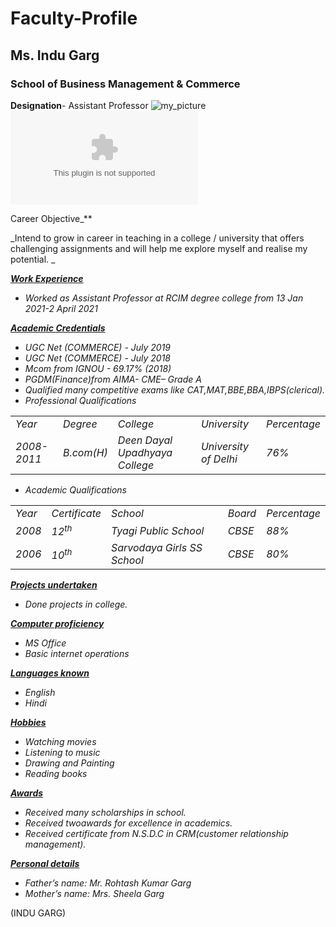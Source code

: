 # Faculty-Profile
## Ms. Indu Garg
### School of Business Management & Commerce
**Designation**- Assistant Professor
![my_picture]()
![My_CV](https://github.com/indugargmvn/faculty-profile/blob/main/CV/CV__indu.docx)

Career Objective</span>_**

_Intend to grow in career in teaching in a college / university  that  offers challenging assignments and will help me explore myself and realise my potential. _

**_<span style="text-decoration:underline;">Work Experience </span>_**



* _Worked as Assistant Professor at RCIM degree college from 13 Jan 2021-2 April 2021_

**_<span style="text-decoration:underline;">  Academic Credentials</span>_**



* _UGC Net  (COMMERCE)  -  July 2019_
* _UGC Net  (COMMERCE)  -  July 2018_
* _Mcom  from  IGNOU  -   69.17% (2018)_
* _PGDM(Finance)from AIMA- CME– Grade A_
* _Qualified many competitive exams like CAT,MAT,BBE,BBA,IBPS(clerical)._
* _Professional Qualifications_

<table>
  <tr>
   <td>
<em>Year</em>
   </td>
   <td><em>Degree</em>
   </td>
   <td><em>College</em>
   </td>
   <td><em>University</em>
   </td>
   <td><em>Percentage</em>
   </td>
  </tr>
  <tr>
   <td><em>2008-2011</em>
   </td>
   <td><em>B.com(H)</em>
   </td>
   <td><em>Deen Dayal Upadhyaya College</em>
   </td>
   <td><em>University of  Delhi</em>
   </td>
   <td><em>76%</em>
   </td>
  </tr>
</table>




* _Academic Qualifications_

<table>
  <tr>
   <td>
<em>Year</em>
   </td>
   <td><em>Certificate</em>
   </td>
   <td><em>School</em>
   </td>
   <td><em>Board</em>
   </td>
   <td><em>Percentage</em>
   </td>
  </tr>
  <tr>
   <td><em>2008</em>
   </td>
   <td><em>12<sup>th</sup></em>
   </td>
   <td><em>Tyagi Public School</em>
   </td>
   <td><em>CBSE</em>
   </td>
   <td><em>88%</em>
   </td>
  </tr>
  <tr>
   <td><em>2006</em>
   </td>
   <td><em>10<sup>th</sup></em>
   </td>
   <td><em>Sarvodaya Girls SS School</em>
   </td>
   <td><em>CBSE</em>
   </td>
   <td><em>80%</em>
   </td>
  </tr>
</table>


**_<span style="text-decoration:underline;">Projects undertaken</span>_**



* _Done  projects in college._

**_<span style="text-decoration:underline;">Computer proficiency</span>_**



* _MS Office_
* _Basic internet operations_

**_<span style="text-decoration:underline;">Languages known</span>_**



* _English_
* _Hindi_

**_<span style="text-decoration:underline;">Hobbies</span>_**



* _Watching movies_
* _Listening to music_
* _Drawing and Painting_
* _Reading books_

**_<span style="text-decoration:underline;">Awards</span>_**



* _Received many scholarships in school._
* _Received twoawards for excellence in academics._
* _Received certificate from N.S.D.C in CRM(customer relationship management)._

**_<span style="text-decoration:underline;">Personal details</span>_**



* _Father’s name: Mr. Rohtash Kumar Garg_
* _Mother’s name: Mrs. Sheela Garg_

(INDU GARG)
